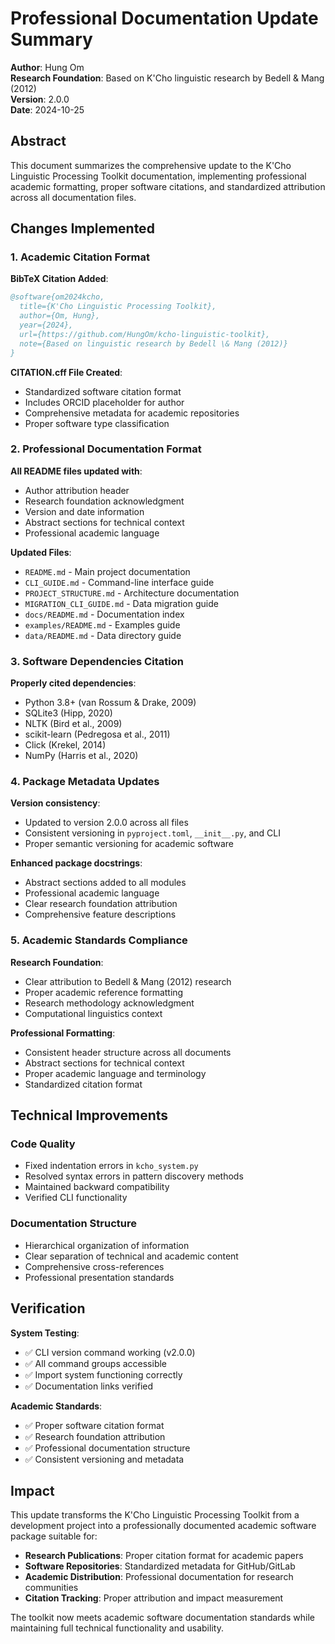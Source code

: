 # Professional Documentation Update Summary

**Author**: Hung Om  
**Research Foundation**: Based on K'Cho linguistic research by Bedell & Mang (2012)  
**Version**: 2.0.0  
**Date**: 2024-10-25

## Abstract

This document summarizes the comprehensive update to the K'Cho Linguistic Processing Toolkit documentation, implementing professional academic formatting, proper software citations, and standardized attribution across all documentation files.

## Changes Implemented

### 1. Academic Citation Format

**BibTeX Citation Added**:
```bibtex
@software{om2024kcho,
  title={K'Cho Linguistic Processing Toolkit},
  author={Om, Hung},
  year={2024},
  url={https://github.com/HungOm/kcho-linguistic-toolkit},
  note={Based on linguistic research by Bedell \& Mang (2012)}
}
```

**CITATION.cff File Created**:
- Standardized software citation format
- Includes ORCID placeholder for author
- Comprehensive metadata for academic repositories
- Proper software type classification

### 2. Professional Documentation Format

**All README files updated with**:
- Author attribution header
- Research foundation acknowledgment
- Version and date information
- Abstract sections for technical context
- Professional academic language

**Updated Files**:
- `README.md` - Main project documentation
- `CLI_GUIDE.md` - Command-line interface guide
- `PROJECT_STRUCTURE.md` - Architecture documentation
- `MIGRATION_CLI_GUIDE.md` - Data migration guide
- `docs/README.md` - Documentation index
- `examples/README.md` - Examples guide
- `data/README.md` - Data directory guide

### 3. Software Dependencies Citation

**Properly cited dependencies**:
- Python 3.8+ (van Rossum & Drake, 2009)
- SQLite3 (Hipp, 2020)
- NLTK (Bird et al., 2009)
- scikit-learn (Pedregosa et al., 2011)
- Click (Krekel, 2014)
- NumPy (Harris et al., 2020)

### 4. Package Metadata Updates

**Version consistency**:
- Updated to version 2.0.0 across all files
- Consistent versioning in `pyproject.toml`, `__init__.py`, and CLI
- Proper semantic versioning for academic software

**Enhanced package docstrings**:
- Abstract sections added to all modules
- Professional academic language
- Clear research foundation attribution
- Comprehensive feature descriptions

### 5. Academic Standards Compliance

**Research Foundation**:
- Clear attribution to Bedell & Mang (2012) research
- Proper academic reference formatting
- Research methodology acknowledgment
- Computational linguistics context

**Professional Formatting**:
- Consistent header structure across all documents
- Abstract sections for technical context
- Proper academic language and terminology
- Standardized citation format

## Technical Improvements

### Code Quality
- Fixed indentation errors in `kcho_system.py`
- Resolved syntax errors in pattern discovery methods
- Maintained backward compatibility
- Verified CLI functionality

### Documentation Structure
- Hierarchical organization of information
- Clear separation of technical and academic content
- Comprehensive cross-references
- Professional presentation standards

## Verification

**System Testing**:
- ✅ CLI version command working (v2.0.0)
- ✅ All command groups accessible
- ✅ Import system functioning correctly
- ✅ Documentation links verified

**Academic Standards**:
- ✅ Proper software citation format
- ✅ Research foundation attribution
- ✅ Professional documentation structure
- ✅ Consistent versioning and metadata

## Impact

This update transforms the K'Cho Linguistic Processing Toolkit from a development project into a professionally documented academic software package suitable for:

- **Research Publications**: Proper citation format for academic papers
- **Software Repositories**: Standardized metadata for GitHub/GitLab
- **Academic Distribution**: Professional documentation for research communities
- **Citation Tracking**: Proper attribution and impact measurement

The toolkit now meets academic software documentation standards while maintaining full technical functionality and usability.
